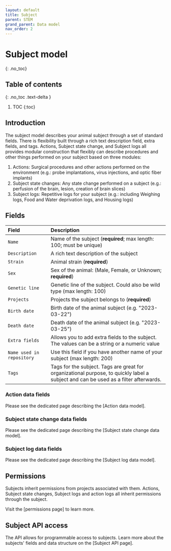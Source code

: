 ```yaml
---
layout: default
title: Subject
parent: STEM
grand_parent: Data model
nav_order: 2
---
```


# Subject model
{: .no_toc}

## Table of contents
{: .no_toc .text-delta }

1. TOC
{:toc}

## Introduction
The subject model describes your animal subject through a set of standard fields. There is flexibility built through a rich text description field, extra fields, and tags.  Actions, Subject state change, and Subject logs all provides modular construction that flexibly can describe procedures and other things performed on your subject based on three modules: 
1. Actions: Surgical procedures and other actions performed on the environment (e.g.: probe implantations, virus injections, and optic fiber implants)
2. Subject state changes: Any state change performed on a subject (e.g.: perfusion of the brain, lesion, creation of brain slices)
3. Subject logs: Repetitive logs for your subject (e.g.: including Weighing logs, Food and Water deprivation logs, and Housing logs)


## Fields

| Field          | Description  |
|:---------------|:-------------|
| `Name`         | Name of the subject (**required**; max length: 100; must be unique) |
| `Description`  | A rich text description of the subject |
| `Strain`       | Animal strain (**required**) |
| `Sex`          | Sex of the animal: (Male, Female, or Unknown; **required**) |
| `Genetic line` | Genetic line of the subject. Could also be wild type (max length: 100) |
| `Projects`     | Projects the subject belongs to (**required**) |
| `Birth date`   | Birth date of the animal subject (e.g. "2023-03-22") |
| `Death date`   | Death date of the animal subject (e.g. "2023-03-25") |
| `Extra fields` | Allows you to add extra fields to the subject. The values can be a string or a numeric value |
| `Name used in repository` | Use this field if you have another name of your subject (max length: 200) |
| `Tags`         | Tags for the subject. Tags are great for organizational purpose, to quickly label a subject and can be used as a filter afterwards. |


### Action data fields
Please see the dedicated page describing the [Action data model].

### Subject state change data fields
Please see the dedicated page describing the [Subject state change data model].

### Subject log data fields
Please see the dedicated page describing the [Subject log data model].


## Permissions
Subjects inherit permissions from projects associated with them. Actions, Subject state changes, Subject logs and action logs all inherit permissions through the subject.

Visit the [permissions page] to learn more. 

## Subject API access
The API allows for programmable access to subjects. Learn more about the subjects' fields and data structure on the [Subject API page]. 
